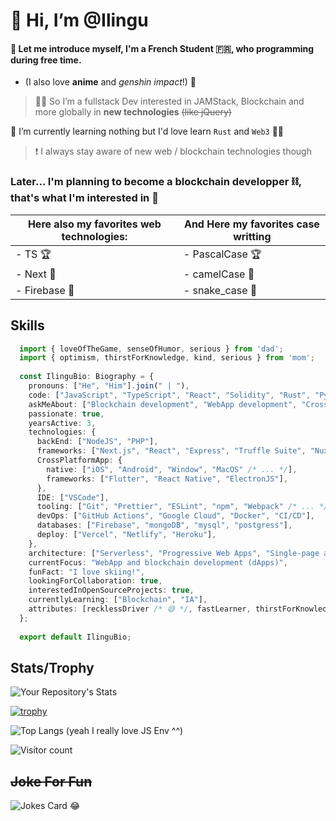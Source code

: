 # 👋 Hi, I’m @Ilingu

#### 👀 Let me introduce myself, I'm a French Student 🇫🇷, who programming during free time.
  - (I also love **anime** and *genshin impact*!) 🤫
> 👨‍💻 So I’m a fullstack Dev interested in JAMStack, Blockchain and more globally in __new technologies__ <s>(like jQuery)</s>

🌱 I’m currently learning nothing but I'd love learn `Rust` and `Web3` 🤍😄
> ❗ I always stay aware of new web / blockchain technologies though

### Later... I'm planning to become a blockchain developper ⛓, that's what I'm interested in 💛

| Here also my favorites web technologies: | And Here my favorites case writting |
|------------------------------------------|-------------------------------------|
| - TS 🏆                                   | - PascalCase 🏆                      |
| - Next 🥈                                 | - camelCase 🥈                       |
| - Firebase 🥉                             | - snake_case 🥉                      |

## Skills

```typescript
  import { loveOfTheGame, senseOfHumor, serious } from 'dad';
  import { optimism, thirstForKnowledge, kind, serious } from 'mom';
  
  const IlinguBio: Biography = {
    pronouns: ["He", "Him"].join(" | "),
    code: ["JavaScript", "TypeScript", "React", "Solidity", "Rust", "Python", "C", "Dart"],
    askMeAbout: ["Blockchain development", "WebApp development", "Crossplatform App", "Back/Front end"],
    passionate: true,
    yearsActive: 3,
    technologies: {
      backEnd: ["NodeJS", "PHP"],
      frameworks: ["Next.js", "React", "Express", "Truffle Suite", "Nuxt", "Gatsby", "Firebase"],
      CrossPlatformApp: {
        native: ["iOS", "Android", "Window", "MacOS" /* ... */],
        frameworks: ["Flutter", "React Native", "ElectronJS"],
      },
      IDE: ["VSCode"],
      tooling: ["Git", "Prettier", "ESLint", "npm", "Webpack" /* ... */],
      devOps: ["GitHub Actions", "Google Cloud", "Docker", "CI/CD"],
      databases: ["Firebase", "mongoDB", "mysql", "postgress"],
      deploy: ["Vercel", "Netlify", "Heroku"],
    },
    architecture: ["Serverless", "Progressive Web Apps", "Single-page apps"],
    currentFocus: "WebApp and blockchain development (dApps)",
    funFact: "I love skiing!",
    lookingForCollaboration: true,
    interestedInOpenSourceProjects: true, 
    currentlyLearning: ["Blockchain", "IA"],
    attributes: [recklessDriver /* 😅 */, fastLearner, thirstForKnowledge, veryCurious, serious, seekingOutBestPracticesInRealLife],
  };
  
  export default IlinguBio;
```

## Stats/Trophy

![Your Repository's Stats](https://github-readme-stats.vercel.app/api?username=Ilingu&theme=dark&show_icons=true)

[![trophy](https://github-profile-trophy.vercel.app/?username=Ilingu&theme=monokai)](https://github.com/ryo-ma/github-profile-trophy)

![Top Langs](https://github-readme-stats.vercel.app/api/top-langs/?username=Ilingu&show_icons=true&theme=dark)
(yeah I really love JS Env ^^)

![Visitor count](https://visitor-badge.laobi.icu/badge?page_id=Ilingu.Ilingu)

## <s>Joke For Fun</s>
![Jokes Card](https://readme-jokes.vercel.app/api) 😂
